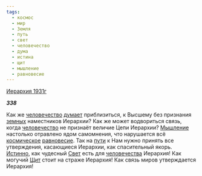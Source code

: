 ```yaml
---
tags:
  - космос
  - мир
  - Земля
  - путь
  - свет
  - человечество
  - дума
  - истина
  - щит
  - мышление
  - равновесие
---
```

[Иерархия 1931г](https://127.0.0.1:4002/agni/1931)

___338___

Как же [человечество](../../../tags/#человечество) [думает](../../../tags/#дума) приблизиться, к Высшему без признания [земных](../../../tags/#Земля) наместников Иерархии? Как же может водвориться связь, когда [человечество](../../../tags/#человечество) не признаёт величие Цепи Иерархии? [Мышление](../../../tags/#мышление) настолько отравлено ядом самомнения, что нарушается всё [космическое](../../../tags/#космос) [равновесие](../../../tags/#равновесие). Так на [пути](../../../tags/#путь) к Нам нужно принять все утверждения, касающиеся Иерархии, как спасительный якорь. [Истинно](../../../tags/#истина), как чудесный [Свет](../../../tags/#свет) есть для [человечества](../../../tags/#человечество) Иерархия! Как могучий [Щит](../../../tags/#щит) стоит на страже Иерархия! Как связь миров утверждается Иерархия!   

